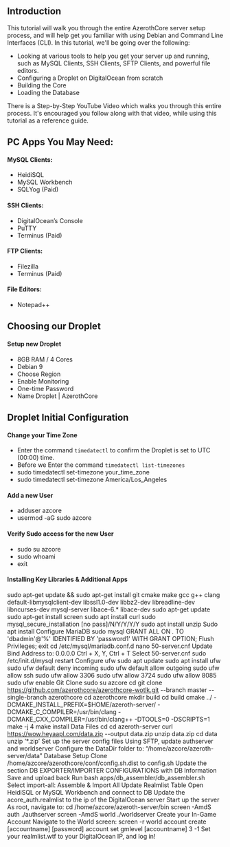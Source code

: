 ## Introduction
This tutorial will walk you through the entire AzerothCore server setup process, and will help get you familiar with using Debian and Command Line Interfaces (CLI). In this tutorial, we'll be going over the following:
- Looking at various tools to help you get your server up and running, such as MySQL Clients, SSH Clients, SFTP Clients, and powerful file editors. 
- Configuring a Droplet on DigitalOcean from scratch
- Building the Core
- Loading the Database

There is a Step-by-Step YouTube Video which walks you through this entire process. It's encouraged you follow along with that video, while using this tutorial as a reference guide.

## PC Apps You May Need:
#### MySQL Clients:
- HeidiSQL
- MySQL Workbench
- SQLYog (Paid)

#### SSH Clients:
- DigitalOcean’s Console
- PuTTY
- Terminus (Paid)

#### FTP Clients:
- Filezilla
- Terminus (Paid)

#### File Editors:
- Notepad++

## Choosing our Droplet
#### Setup new Droplet
- 8GB RAM / 4 Cores
- Debian 9
- Choose Region
- Enable Monitoring
- One-time Password
- Name Droplet | AzerothCore

## Droplet Initial Configuration
#### Change your Time Zone
- Enter the command `timedatectl` to confirm the Droplet is set to UTC (00:00) time.
- Before we Enter the command `timedatectl list-timezones` 
- sudo timedatectl set-timezone your_time_zone
- sudo timedatectl set-timezone America/Los_Angeles

#### Add a new User
- adduser azcore
- usermod -aG sudo azcore

#### Verify Sudo access for the new User
- sudo su azcore
- sudo whoami
- exit


#### Installing Key Libraries & Additional Apps
sudo apt-get update && sudo apt-get install git cmake make gcc g++ clang default-libmysqlclient-dev libssl1.0-dev libbz2-dev libreadline-dev libncurses-dev mysql-server libace-6.* libace-dev
sudo apt-get update
sudo apt-get install screen
sudo apt install curl
sudo mysql_secure_installation
[no pass]/N/Y/Y/Y/Y
sudo apt install unzip
Sudo apt install
Configure MariaDB
sudo mysql
GRANT ALL ON *.* TO 'dbadmin'@'%' IDENTIFIED BY 'password1' WITH GRANT OPTION;
Flush Privileges;
exit
cd /etc/mysql/mariadb.conf.d
nano 50-server.cnf
Update Bind Address to: 0.0.0.0
Ctrl + X, Y, Ctrl + T Select 50-server.cnf
sudo /etc/init.d/mysql restart
Configure ufw
sudo apt update
sudo apt install ufw
sudo ufw default deny incoming
sudo ufw default allow outgoing
sudo ufw allow ssh
sudo ufw allow 3306
sudo ufw allow 3724
sudo ufw allow 8085
sudo ufw enable
Git Clone
sudo su azcore
cd 
git clone https://github.com/azerothcore/azerothcore-wotlk.git --branch master --single-branch azerothcore
cd azerothcore
mkdir build
cd build
cmake ../ -DCMAKE_INSTALL_PREFIX=$HOME/azeroth-server/ -DCMAKE_C_COMPILER=/usr/bin/clang -DCMAKE_CXX_COMPILER=/usr/bin/clang++ -DTOOLS=0 -DSCRIPTS=1
make -j 4
make install
Data Files
cd
cd azeroth-server
curl https://wow.heyaapl.com/data.zip --output data.zip
unzip data.zip
cd data
unzip ‘*.zip’
Set up the server config files
Using SFTP, update authserver and worldserver
Configure the DataDir folder to: “/home/azcore/azeroth-server/data”
Database Setup
Clone /home/azcore/azerothcore/conf/config.sh.dist to config.sh
Update the section DB EXPORTER/IMPORTER CONFIGURATIONS with DB Information
Save and upload back
Run bash apps/db_assembler/db_assembler.sh
Select import-all: Assemble & Import All
Update Realmlist Table
Open HeidiSQL or MySQL Workbench and connect to DB
Update the acore_auth.realmlist to the ip of the DigitalOcean server
Start up the server
As root, navigate to: cd /home/azcore/azeroth-server/bin
screen -AmdS auth ./authserver
screen -AmdS world ./worldserver
Create your In-Game Account
Navigate to the World screen: screen -r world
account create [accountname] [password]
account set gmlevel [accountname] 3 -1
Set your realmlist.wtf to your DigitalOcean IP, and log in!

